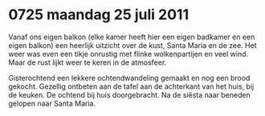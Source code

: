 # 0725 maandag 25 juli 2011
Vanaf ons eigen balkon (elke kamer heeft hier een eigen badkamer en een eigen balkon) een heerlijk uitzicht over de kust, Santa Maria en de zee. Het weer was even een tikje onrustig met flinke wolkenpartijen en veel wind. Maar de rust lijkt weer te keren in de atmosfeer.

Gisterochtend een lekkere ochtendwandeling gemaakt en nog een brood gekocht. Gezellig ontbeten aan de tafel aan de achterkant van het huis, bij de keuken. De ochtend bij huis doorgebracht. Na de siësta naar beneden gelopen naar Santa Maria.

